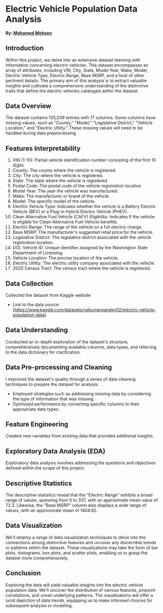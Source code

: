 # Electric Vehicle Population Data Analysis

#### By: [Mohamed Mohsen](https://www.linkedin.com/in/mohamedmohsen01/)


## Introduction
Within this project, we delve into an extensive dataset teeming with information concerning electric vehicles. This dataset encompasses an array of attributes, including VIN, City, State, Model Year, Make, Model, Electric Vehicle Type, Electric Range, Base MSRP, and a host of other pertinent details. The primary aim of this analysis is to extract valuable insights and cultivate a comprehensive understanding of the distinctive traits that define the electric vehicles cataloged within the dataset.

## Data Overview
The dataset contains 135,039 entries with 17 columns. Some columns have missing values, such as "County," "Model," "Legislative District," "Vehicle Location," and "Electric Utility." These missing values will need to be handled during data preprocessing.


## Features Interpretability
1. VIN (1-10): Partial vehicle identification number consisting of the first 10 digits.
2. County: The county where the vehicle is registered.
3. City: The city where the vehicle is registered.
4. State: The state where the vehicle is registered.
5. Postal Code: The postal code of the vehicle registration location
6. Model Year: The year the vehicle was manufactured.
7. Make: The manufacturer or brand of the vehicle.
8. Model: The specific model of the vehicle.
9. Electric Vehicle Type: Indicates whether the vehicle is a Battery Electric Vehicle (BEV) or a Plug-in Hybrid Electric Vehicle (PHEV).
10. Clean Alternative Fuel Vehicle (CAFV) Eligibility: Indicates if the vehicle is eligible for Clean Alternative Fuel Vehicle benefits.
11. Electric Range: The range of the vehicle on a full electric charge.
12. Base MSRP: The manufacturer's suggested retail price for the vehicle.
13. Legislative District: The legislative district associated with the vehicle registration location.
14. DOL Vehicle ID: Unique identifier assigned by the Washington State Department of Licensing.
15. Vehicle Location: The precise location of the vehicle.
16. Electric Utility: The electric utility company associated with the vehicle.
17. 2020 Census Tract: The census tract where the vehicle is registered.


## Data Collection
Collected the dataset from Kaggle website 
 - Link to the data source: (https://www.kaggle.com/datasets/rajkumarpandey02/electric-vehicle-population-data)


## Data Understanding
Conducted an in-depth exploration of the dataset's structure, comprehensively documenting available columns, data types, and referring to the data dictionary for clarification.

## Data Pre-processing and Cleaning
I improved the dataset's quality through a series of data cleaning techniques to prepare the dataset for analysis:

- Employed strategies such as addressing missing data by considering the type of information that was missing.
- Optimized performance by converting specific columns to their appropriate data types.

## Feature Engineering
Created new variables from existing data that provided additional insights.

## Exploratory Data Analysis (EDA)
Exploratory data analysis involves addressing the questions and objectives defined within the scope of this project.

## Descriptive Statistics
The descriptive statistics reveal that the "Electric Range" exhibits a broad range of values, spanning from 0 to 337, with an approximate mean value of 72.3. Likewise, the "Base MSRP" column also displays a wide range of values, with an approximate mean of 1404.82.

## Data Visualization
We'll employ a range of data visualization techniques to delve into the connections among distinctive features and uncover any discernible trends or patterns within the dataset. These visualizations may take the form of bar plots, histograms, box plots, and scatter plots, enabling us to grasp the dataset more comprehensively.

## Conclusion
Exploring the data will yield valuable insights into the electric vehicle population data. We'll uncover the distribution of various features, pinpoint correlations, and unveil underlying patterns. The visualizations will offer a lucid depiction of data trends, equipping us to make informed choices for subsequent analysis or modeling.
